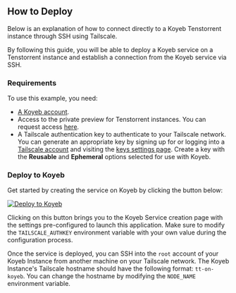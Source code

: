 ## How to Deploy

Below is an explanation of how to connect directly to a Koyeb Tenstorrent instance through SSH using Tailscale.

By following this guide, you will be able to deploy a Koyeb service on a Tenstorrent instance and establish a connection from the Koyeb service via SSH.

### Requirements

To use this example, you need:

- [A Koyeb account](https://app.koyeb.com/auth/signup).
- Access to the private preview for Tenstorrent instances. You can request access [here](https://www.koyeb.com/tenstorrent).
- A Tailscale authentication key to authenticate to your Tailscale network. You can generate an appropriate key by signing up for or logging into a [Tailscale account](https://login.tailscale.com/login) and visiting the [keys settings page](https://login.tailscale.com/admin/settings/keys). Create a key with the **Reusable** and **Ephemeral** options selected for use with Koyeb.

### Deploy to Koyeb

Get started by creating the service on Koyeb by clicking the button below:

[![Deploy to Koyeb](https://www.koyeb.com/static/images/deploy/button.svg)](https://app.koyeb.com/deploy?name=tt-tailscale-ssh&type=docker&image=koyeb%2Ftt-tailscale-ssh&privileged=true&service_type=worker&instance_type=gpu-tenstorrent-n300s&regions=na&env%5BTAILSCALE_AUTHKEY%5D=REPLACE_ME&env%5BNODE_NAME%5D=tt-on-koyeb)

Clicking on this button brings you to the Koyeb Service creation page with the settings pre-configured to launch this application. Make sure to modify the `TAILSCALE_AUTHKEY` environment variable with your own value during the configuration process.

Once the service is deployed, you can SSH into the `root` account of your Koyeb Instance from another machine on your Tailscale network. The Koyeb Instance's Tailscale hostname should have the following format: `tt-on-koyeb`. You can change the hostname by modifying the `NODE_NAME` environment variable.
